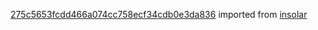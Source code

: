 [275c5653fcdd466a074cc758ecf34cdb0e3da836](https://github.com/insolar/insolar/commit/275c5653fcdd466a074cc758ecf34cdb0e3da836) imported from [insolar](https://github.com/insolar/insolar)
